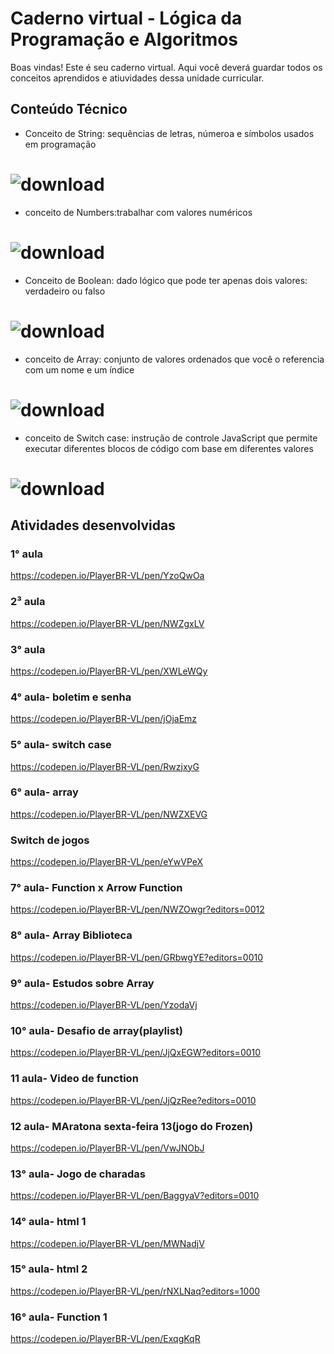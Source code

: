 # Caderno virtual - Lógica da Programação e Algoritmos
Boas vindas! Este é seu caderno virtual. Aqui você deverá guardar todos os conceitos aprendidos e atiuvidades dessa unidade curricular. 

## Conteúdo Técnico
- Conceito de String: sequências de letras, númeroa e símbolos usados em programação

# ![download](https://github.com/user-attachments/assets/706cb469-77f6-4080-98e6-5b532b295942)

- conceito de Numbers:trabalhar com valores numéricos

# ![download](https://github.com/user-attachments/assets/8d2c9fdb-8545-43f7-ab44-3609c468c218)

- Conceito de Boolean: dado lógico que pode ter apenas dois valores: verdadeiro ou falso

# ![download](https://github.com/user-attachments/assets/ee4a32da-23f5-4896-8ae7-61289abc0138)


- conceito de Array: conjunto de valores ordenados que você o referencia com um nome e um índice

# ![download](https://github.com/user-attachments/assets/13c1f17e-3450-48f3-adf4-c9be200c8f6a)

- conceito de Switch case: instrução de controle JavaScript que permite executar diferentes blocos de código com base em diferentes valores

# ![download](https://github.com/user-attachments/assets/c730b08d-e5cf-475a-a68c-c208d3672fa2)


## Atividades desenvolvidas
### 1° aula
https://codepen.io/PlayerBR-VL/pen/YzoQwOa

### 2³ aula
https://codepen.io/PlayerBR-VL/pen/NWZgxLV

### 3° aula
https://codepen.io/PlayerBR-VL/pen/XWLeWQy

### 4° aula- boletim e senha
https://codepen.io/PlayerBR-VL/pen/jOjaEmz

### 5° aula- switch case
https://codepen.io/PlayerBR-VL/pen/RwzjxyG

### 6° aula- array
https://codepen.io/PlayerBR-VL/pen/NWZXEVG

### Switch de jogos
https://codepen.io/PlayerBR-VL/pen/eYwVPeX

### 7° aula- Function x Arrow Function
https://codepen.io/PlayerBR-VL/pen/NWZOwgr?editors=0012

### 8° aula- Array Biblioteca
https://codepen.io/PlayerBR-VL/pen/GRbwgYE?editors=0010

### 9° aula- Estudos sobre Array
https://codepen.io/PlayerBR-VL/pen/YzodaVj

### 10° aula- Desafio de array(playlist)
https://codepen.io/PlayerBR-VL/pen/JjQxEGW?editors=0010

### 11 aula- Video de function
https://codepen.io/PlayerBR-VL/pen/JjQzRee?editors=0010

### 12 aula- MAratona sexta-feira 13(jogo do Frozen)
https://codepen.io/PlayerBR-VL/pen/VwJNObJ

### 13° aula- Jogo de charadas
https://codepen.io/PlayerBR-VL/pen/BaggyaV?editors=0010

### 14° aula- html 1
https://codepen.io/PlayerBR-VL/pen/MWNadjV

### 15° aula- html 2
https://codepen.io/PlayerBR-VL/pen/rNXLNaq?editors=1000

### 16° aula- Function 1
https://codepen.io/PlayerBR-VL/pen/ExqgKqR



